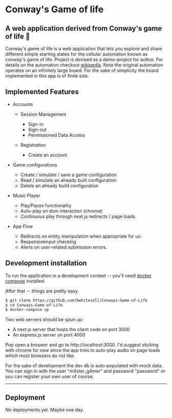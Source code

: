 # Conway's Game of life

## A web application derived from Conway's game of life 🧱

Conway's game of life is a web application that lets you explore and share different simple
starting states for the cellular automation known as conway's game of life. Project is
devised as a demo-project for author. For details on the automation checkout
<a href=https://en.wikipedia.org/wiki/Conway%27s_Game_of_Life>wikipedia</a>. Note the
original automation operates on an infinitely large board. For the sake of simplicity
the board implemented in this app is of finite size.

## Implemented Features

- Accounts

  - Session Management

    - Sign-in
    - Sign-out
    - Permissioned Data Access

  - Registration
    - Create an account

- Game configurations

  - Create / simulate / save a game configuration
  - Read / simulate an already built configuration
  - Delete an already build configuration

- Music Player

  - Play/Pause functionality
  - Auto-play on dom interaction (chrome)
  - Continuous play through next.js redirects / page loads.

- App Flow
  - Redirects on entity manipulation when appropriate for ux.
  - Responsiveinput checking
  - Alerts on user-related submission errors.

## Development installation

To run the application in a development context -- you'll need
<a href=https://docs.docker.com/compose/>docker compose</a> installed.

After that -- things are pretty easy.

```bash
$ git clone https://github.com/bwhitesell/Conways-Game-of-Life
$ cd Conways-Game-of-Life
$ docker-compose up
```

Two web servers should be spun up:

- A next.js server that hosts the client code on port 3000
- An express.js server on port 4000

Pop open a broswer and go to http://localhost:3000. I'd suggest sticking with chrome
for now since the app tries to auto-play audio on page loads which most browsers
do not like.

For the sake of development the dev db is auto-populated with mock data. You can sign in
with the user "m4ster_g4mer" and password "password" or you can register your own user
of course.

---

## Deployment

No deployments yet. Maybe one day.

